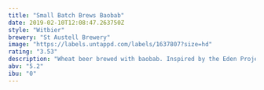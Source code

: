 ```yaml
---
title: "Small Batch Brews Baobab"
date: 2019-02-10T12:08:47.263750Z
style: "Witbier"
brewery: "St Austell Brewery"
image: "https://labels.untappd.com/labels/1637807?size=hd"
rating: "3.53"
description: "Wheat beer brewed with baobab. Inspired by the Eden Project."
abv: "5.2"
ibu: "0"
---
```

